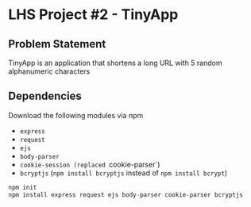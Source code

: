 # LHS Project #2 - TinyApp

## Problem Statement
TinyApp is an application that shortens a long URL with 5 random alphanumeric characters

## Dependencies
Download the following modules via npm
- `express`
- `request`
- `ejs`
- `body-parser`
- `cookie-session (replaced `cookie-parser`)
- `bcryptjs` (`npm install bcryptjs` instead of `npm install bcrypt`)

```js
npm init
npm install express request ejs body-parser cookie-parser bcryptjs
```
